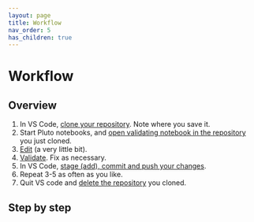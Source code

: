 ```yaml
---
layout: page
title: Workflow
nav_order: 5
has_children: true
---
```


# Workflow


## Overview

1. In VS Code, [clone your repository](./cloning/).  Note where you save it.
2. Start Pluto notebooks, and [open validating notebook in the repository](./pluto/) you just cloned.
3. [Edit](./editing/) (a very little bit).
4. [Validate](./validating/).  Fix as necessary.
5. In VS Code, [stage (add), commit and push your changes](./committing/).
6. Repeat 3-5 as often as you like.
7. Quit VS code and [delete the repository](./cleanup/) you cloned.


## Step by step

